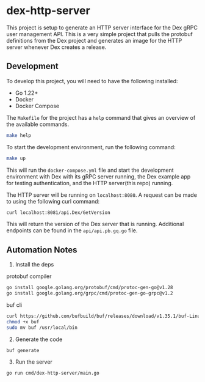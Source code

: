 # dex-http-server

This project is setup to generate an HTTP server interface for the Dex gRPC user
management API. This is a very simple project that pulls the protobuf definitions
from the Dex project and generates an image for the HTTP server whenever Dex
creates a release.

## Development

To develop this project, you will need to have the following installed:

- Go 1.22+
- Docker
- Docker Compose

The `Makefile` for the project has a `help` command that gives an overview of
the available commands.

```bash
make help
```

To start the development environment, run the following command:

```bash
make up
```

This will run the `docker-compose.yml` file and start the development environment
with Dex with its gRPC server running, the Dex example app for testing authentication,
and the HTTP server(this repo) running.

The HTTP server will be running on `localhost:8080`. A request can be made to
using the following curl command:

```bash
curl localhost:8081/api.Dex/GetVersion
```

This will return the version of the Dex server that is running. Additional endpoints
can be found in the `api/api.pb.gq.go` file.

## Automation Notes

1. Install the deps

protobuf compiler

```bash
go install google.golang.org/protobuf/cmd/protoc-gen-go@v1.28
go install google.golang.org/grpc/cmd/protoc-gen-go-grpc@v1.2
```

buf cli

```bash
curl https://github.com/bufbuild/buf/releases/download/v1.35.1/buf-Linux-x86_64 -o buf
chmod +x buf
sudo mv buf /usr/local/bin
```

2. Generate the code

```bash
buf generate
```

3. Run the server

```bash
go run cmd/dex-http-server/main.go
```
